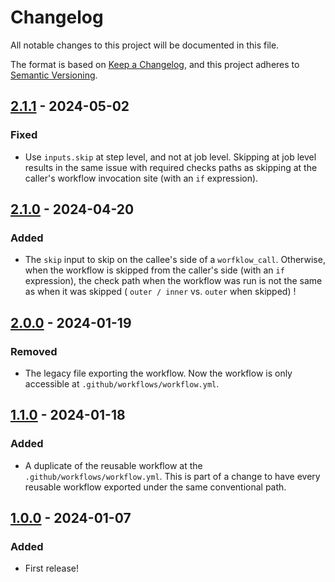 # Changelog

All notable changes to this project will be documented in this file.

The format is based on [Keep a Changelog](https://keepachangelog.com/en/1.1.0/),
and this project adheres to [Semantic Versioning](https://semver.org/spec/v2.0.0.html).

## [2.1.1] - 2024-05-02

### Fixed

- Use `inputs.skip` at step level, and not at job level. Skipping at job level results in the same issue with
  required checks paths as skipping at the caller's workflow invocation site (with an `if` expression).

## [2.1.0] - 2024-04-20

### Added

- The `skip` input to skip on the callee's side of a `worfklow_call`. Otherwise, when the workflow is skipped from
  the caller's side (with an `if` expression), the check path when the workflow was run is not the same as when
  it was skipped ( `outer / inner` vs. `outer` when skipped) !

## [2.0.0] - 2024-01-19

### Removed

- The legacy file exporting the workflow. Now the workflow is only accessible at `.github/workflows/workflow.yml`.

## [1.1.0] - 2024-01-18

### Added

- A duplicate of the reusable workflow at the `.github/workflows/workflow.yml`. This is part of a change to have
  every reusable workflow exported under the same conventional path.

## [1.0.0] - 2024-01-07

### Added

- First release!

[2.1.1]: https://github.com/infrastructure-blocks/aws-ecr-docker-tag-workflow/compare/v2.1.0...v2.1.1
[2.1.0]: https://github.com/infrastructure-blocks/aws-ecr-docker-tag-workflow/compare/v2.0.0...v2.1.0
[2.0.0]: https://github.com/infrastructure-blocks/aws-ecr-docker-tag-workflow/compare/v1.1.0...v2.0.0
[1.1.0]: https://github.com/infrastructure-blocks/aws-ecr-docker-tag-workflow/compare/v1.0.0...v1.1.0
[1.0.0]: https://github.com/infrastructure-blocks/aws-ecr-docker-tag-workflow/releases/tag/v1.0.0
